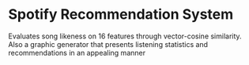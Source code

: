 # Spotify Recommendation System
Evaluates song likeness on 16 features through vector-cosine similarity. Also a graphic generator that presents listening statistics and recommendations in an appealing manner
